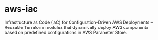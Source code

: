 # aws-iac
Infrastructure as Code (IaC) for Configuration-Driven AWS Deployments – Reusable Terraform modules that dynamically deploy AWS components based on predefined configurations in AWS Parameter Store.
